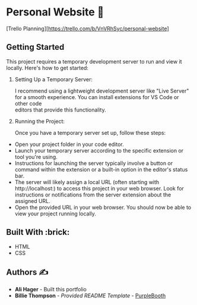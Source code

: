# Personal Website :partying_face:

[Trello Planning][https://trello.com/b/VnVRhSyc/personal-website]

## Getting Started

This project requires a temporary development server to run and view it locally. Here's how to get started:

1. Setting Up a Temporary Server:

   I recommend using a lightweight development server like "Live Server" for a smooth experience. You can install extensions for VS Code or other code     
   editors that provide this functionality.

3. Running the Project:

   Once you have a temporary server set up, follow these steps:

- Open your project folder in your code editor.
- Launch your temporary server according to the specific extension or tool you're using.
- Instructions for launching the server typically involve a button or command within the extension or a built-in option in the editor's status bar.
- The server will likely assign a local URL (often starting with http://localhost:) to access this project in your web browser. Look for instructions or notifications from the server extension about the assigned URL.
- Open the provided URL in your web browser. You should now be able to view your project running locally.

## Built With :brick:

- HTML
- CSS

## Authors :writing_hand:

- **Ali Hager** - Built this portfolio
- **Billie Thompson** - _Provided README Template_ -
  [PurpleBooth](https://github.com/PurpleBooth)
